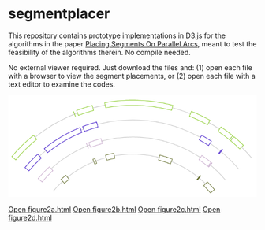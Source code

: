# segmentplacer

This repository contains prototype implementations in D3.js for the algorithms in the paper [Placing Segments On Parallel Arcs](https://link.springer.com/chapter/10.1007/978-3-319-94667-2_25), meant to test the
feasibility of the algorithms therein. No compile needed. 

No external viewer required. Just download the files and: (1) open each file with a browser to view the segment placements, or (2) open each file with a text editor to examine the codes.

![Figure 2d](./figure2d.png)

[Open figure2a.html](https://kalngyk.github.io/figure2a.html)
[Open figure2b.html](https://kalngyk.github.io/figure2b.html)
[Open figure2c.html](https://kalngyk.github.io/figure2c.html)
[Open figure2d.html](https://kalngyk.github.io/figure2d.html)

